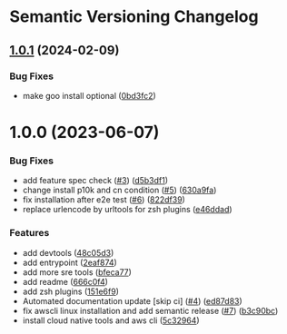 # Semantic Versioning Changelog

## [1.0.1](https://github.com/WissemChb/dev-tools/compare/v1.0.0...v1.0.1) (2024-02-09)


### Bug Fixes

* make goo install optional ([0bd3fc2](https://github.com/WissemChb/dev-tools/commit/0bd3fc2b7049e1ce6b44ee43866f4d4eb784f057))

# 1.0.0 (2023-06-07)


### Bug Fixes

* add feature spec check ([#3](https://github.com/WissemChb/dev-tools/issues/3)) ([d5b3df1](https://github.com/WissemChb/dev-tools/commit/d5b3df1a4e1576aa337e384f46d8fa1922c9ebf9))
* change install p10k and cn condition ([#5](https://github.com/WissemChb/dev-tools/issues/5)) ([630a9fa](https://github.com/WissemChb/dev-tools/commit/630a9fa4bd6e38e2ab1cc6c404913b3ba4f3f2fa))
* fix installation after e2e test ([#6](https://github.com/WissemChb/dev-tools/issues/6)) ([822df39](https://github.com/WissemChb/dev-tools/commit/822df39ab19cb460fc2198bc463f216e0182ed3d))
* replace urlencode by urltools for zsh plugins ([e46ddad](https://github.com/WissemChb/dev-tools/commit/e46ddada9d95076c03906a767c8f3dbbacea6124))


### Features

* add devtools ([48c05d3](https://github.com/WissemChb/dev-tools/commit/48c05d36ce702d421562f5a40732a65a2a0ccc6d))
* add entrypoint ([2eaf874](https://github.com/WissemChb/dev-tools/commit/2eaf874a9b83752a1ffbfaa5b965bc3a085816e2))
* add more sre tools ([bfeca77](https://github.com/WissemChb/dev-tools/commit/bfeca7796f729859099788726b0b0c42d346ae35))
* add readme ([666c0f4](https://github.com/WissemChb/dev-tools/commit/666c0f4c1f2284b90240d34773f536d63216a448))
* add zsh plugins ([151e6f9](https://github.com/WissemChb/dev-tools/commit/151e6f954c4d21dc20d29d27ca39cce2dc56c9f9))
* Automated documentation update [skip ci] ([#4](https://github.com/WissemChb/dev-tools/issues/4)) ([ed87d83](https://github.com/WissemChb/dev-tools/commit/ed87d837726294434a6f56a3e37614bfcdbd41f9))
* fix awscli linux installation and add semantic release ([#7](https://github.com/WissemChb/dev-tools/issues/7)) ([b3c90bc](https://github.com/WissemChb/dev-tools/commit/b3c90bc98048f0487933e81659c986ecc3baecac))
* install cloud native tools and aws cli ([5c32964](https://github.com/WissemChb/dev-tools/commit/5c32964f1c4caf9dd70577dd732cc35a17ce452a))
